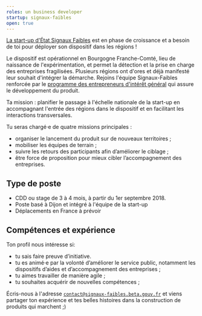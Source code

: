 ```yaml
---
roles: un business developer
startup: signaux-faibles
open: true
---
```

[La start-up d'État Signaux Faibles](https://beta.gouv.fr/startup/signaux-faibles.html) est en phase de croissance et a besoin de toi pour déployer son dispositif dans les régions !  

<!--more-->

Le dispositif est opérationnel en Bourgogne Franche-Comté, lieu de naissance de l'expérimentation, et permet la détection et la prise en charge des entreprises fragilisées. Plusieurs régions ont d'ores et déjà manifesté leur souhait d'intégrer la démarche. Rejoins l'équipe Signaux-Faibles renforcée par le [programme des entrepreneurs d'intérêt général](https://entrepreneur-interet-general.etalab.gouv.fr/defi/2017/09/26/signauxfaibles/) qui assure le développement du produit.

Ta mission : planifier le passage à l'échelle nationale de la start-up en accompagnant l'entrée des régions dans le dispositif et en facilitant les interactions transversales.

Tu seras chargé·e de quatre missions principales :
* organiser le lancement du produit sur de nouveaux territoires ;
* mobiliser les équipes de terrain ;
* suivre les retours des participants afin d’améliorer le ciblage ;
* être force de proposition pour mieux cibler l’accompagnement des entreprises.

## Type de poste
* CDD ou stage de 3 à 4 mois, à partir du 1er septembre 2018.
* Poste basé à Dijon et intégré à l'équipe de la start-up
* Déplacements en France à prévoir

## Compétences et expérience
Ton profil nous intéresse si:
* tu sais faire preuve d’initiative.
* tu es animé·e par la volonté d’améliorer le service public, notamment les dispositifs d’aides et d’accompagnement des entreprises ;
* tu aimes travailler de manière agile ;
* tu souhaites acquérir de nouvelles compétences ;

Écris-nous à l'adresse [`contact@signaux-faibles.beta.gouv.fr`](mailto:contact@signaux-faibles.beta.gouv.fr) et viens partager ton expérience et tes belles histoires dans la construction de produits qui marchent ;)

